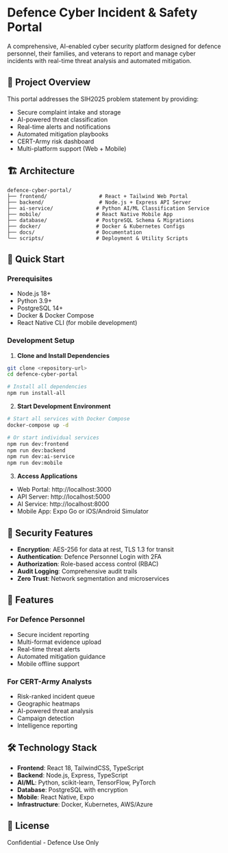 # Defence Cyber Incident & Safety Portal

A comprehensive, AI-enabled cyber security platform designed for defence personnel, their families, and veterans to report and manage cyber incidents with real-time threat analysis and automated mitigation.

## 🎯 Project Overview

This portal addresses the SIH2025 problem statement by providing:
- Secure complaint intake and storage
- AI-powered threat classification
- Real-time alerts and notifications
- Automated mitigation playbooks
- CERT-Army risk dashboard
- Multi-platform support (Web + Mobile)

## 🏗️ Architecture

```
defence-cyber-portal/
├── frontend/                 # React + Tailwind Web Portal
├── backend/                  # Node.js + Express API Server
├── ai-service/              # Python AI/ML Classification Service
├── mobile/                  # React Native Mobile App
├── database/                # PostgreSQL Schema & Migrations
├── docker/                  # Docker & Kubernetes Configs
├── docs/                    # Documentation
└── scripts/                 # Deployment & Utility Scripts
```

## 🚀 Quick Start

### Prerequisites
- Node.js 18+
- Python 3.9+
- PostgreSQL 14+
- Docker & Docker Compose
- React Native CLI (for mobile development)

### Development Setup

1. **Clone and Install Dependencies**
```bash
git clone <repository-url>
cd defence-cyber-portal

# Install all dependencies
npm run install-all
```

2. **Start Development Environment**
```bash
# Start all services with Docker Compose
docker-compose up -d

# Or start individual services
npm run dev:frontend
npm run dev:backend
npm run dev:ai-service
npm run dev:mobile
```

3. **Access Applications**
- Web Portal: http://localhost:3000
- API Server: http://localhost:5000
- AI Service: http://localhost:8000
- Mobile App: Expo Go or iOS/Android Simulator

## 🔐 Security Features

- **Encryption**: AES-256 for data at rest, TLS 1.3 for transit
- **Authentication**: Defence Personnel Login with 2FA
- **Authorization**: Role-based access control (RBAC)
- **Audit Logging**: Comprehensive audit trails
- **Zero Trust**: Network segmentation and microservices

## 📱 Features

### For Defence Personnel
- Secure incident reporting
- Multi-format evidence upload
- Real-time threat alerts
- Automated mitigation guidance
- Mobile offline support

### For CERT-Army Analysts
- Risk-ranked incident queue
- Geographic heatmaps
- AI-powered threat analysis
- Campaign detection
- Intelligence reporting

## 🛠️ Technology Stack

- **Frontend**: React 18, TailwindCSS, TypeScript
- **Backend**: Node.js, Express, TypeScript
- **AI/ML**: Python, scikit-learn, TensorFlow, PyTorch
- **Database**: PostgreSQL with encryption
- **Mobile**: React Native, Expo
- **Infrastructure**: Docker, Kubernetes, AWS/Azure

## 📄 License

Confidential - Defence Use Only

